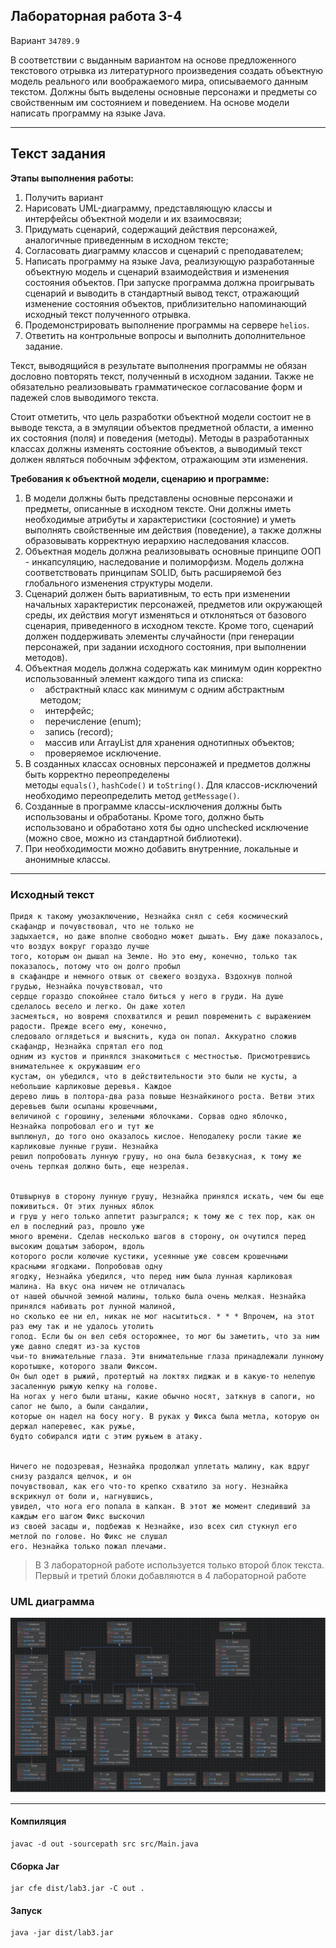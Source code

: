 ## Лабораторная работа 3-4

Вариант `34789.9`

В соответствии с выданным вариантом на основе предложенного текстового отрывка из литературного произведения создать объектную модель реального или воображаемого мира, описываемого данным текстом. Должны быть выделены основные персонажи и предметы со свойственным им состоянием и поведением. На основе модели написать программу на языке Java.

---
## Текст задания

**Этапы выполнения работы:**

1. Получить вариант
2. Нарисовать UML-диаграмму, представляющую классы и интерфейсы объектной модели и их взаимосвязи;
3. Придумать сценарий, содержащий действия персонажей, аналогичные приведенным в исходном тексте;
4. Согласовать диаграмму классов и сценарий с преподавателем;
5. Написать программу на языке Java, реализующую разработанные объектную модель и сценарий взаимодействия и изменения состояния объектов. При запуске программа должна проигрывать сценарий и выводить в стандартный вывод текст, отражающий изменение состояния объектов, приблизительно напоминающий исходный текст полученного отрывка. 
6. Продемонстрировать выполнение программы на сервере `helios`.
7. Ответить на контрольные вопросы и выполнить дополнительное задание.

Текст, выводящийся в результате выполнения программы не обязан дословно повторять текст, полученный в исходном задании. Также не обязательно реализовывать грамматическое согласование форм и падежей слов выводимого текста. 

Стоит отметить, что цель разработки объектной модели состоит не в выводе текста, а в эмуляции объектов предметной области, а именно их состояния (поля) и поведения (методы). Методы в разработанных классах должны изменять состояние объектов, а выводимый текст должен являться побочным эффектом, отражающим эти изменения.

**Требования к объектной модели, сценарию и программе:**

1. В модели должны быть представлены основные персонажи и предметы, описанные в исходном тексте. Они должны иметь необходимые атрибуты и характеристики (состояние) и уметь выполнять свойственные им действия (поведение), а также должны образовывать корректную иерархию наследования классов.
2. Объектная модель должна реализовывать основные принципе ООП - инкапсуляцию, наследование и полиморфизм. Модель должна соответствовать принципам SOLID, быть расширяемой без глобального изменения структуры модели. 
3. Сценарий должен быть вариативным, то есть при изменении начальных характеристик персонажей, предметов или окружающей среды, их действия могут изменяться и отклоняться от базового сценария, приведенного в исходном тексте. Кроме того, сценарий должен поддерживать элементы случайности (при генерации персонажей, при задании исходного состояния, при выполнении методов).
4. Объектная модель должна содержать как минимум один корректно использованный элемент каждого типа из списка:
    -   абстрактный класс как минимум с одним абстрактным методом;
    -   интерфейс;
    -   перечисление (enum);
    -   запись (record);
    -   массив или ArrayList для хранения однотипных объектов;
    -   проверяемое исключение.
5. В созданных классах основных персонажей и предметов должны быть корректно переопределены методы `equals()`, `hashCode()` и `toString()`. Для классов-исключений необходимо переопределить метод `getMessage()`.
6. Созданные в программе классы-исключения должны быть использованы и обработаны. Кроме того, должно быть использовано и обработано хотя бы одно unchecked исключение (можно свое, можно из стандартной библиотеки).
7. При необходимости можно добавить внутренние, локальные и анонимные классы.
---
### Исходный текст
```
Придя к такому умозаключению, Незнайка снял с себя космический скафандр и почувствовал, что не только не
задыхается, но даже вполне свободно может дышать. Ему даже показалось, что воздух вокруг гораздо лучше
того, которым он дышал на Земле. Но это ему, конечно, только так показалось, потому что он долго пробыл
в скафандре и немного отвык от свежего воздуха. Вздохнув полной грудью, Незнайка почувствовал, что
сердце гораздо спокойнее стало биться у него в груди. На душе сделалось весело и легко. Он даже хотел
засмеяться, но вовремя спохватился и решил повременить с выражением радости. Прежде всего ему, конечно,
следовало оглядеться и выяснить, куда он попал. Аккуратно сложив скафандр, Незнайка спрятал его под
одним из кустов и принялся знакомиться с местностью. Присмотревшись внимательнее к окружавшим его
кустам, он убедился, что в действительности это были не кусты, а небольшие карликовые деревья. Каждое
дерево лишь в полтора-два раза повыше Незнайкиного роста. Ветви этих деревьев были осыпаны крошечными,
величиной с горошину, зелеными яблочками. Сорвав одно яблочко, Незнайка попробовал его и тут же
выплюнул, до того оно оказалось кислое. Неподалеку росли такие же карликовые лунные груши. Незнайка
решил попробовать лунную грушу, но она была безвкусная, к тому же очень терпкая должно быть, еще незрелая. 


Отшвырнув в сторону лунную грушу, Незнайка принялся искать, чем бы еще поживиться. От этих лунных яблок
и груш у него только аппетит разыгрался; к тому же с тех пор, как он ел в последний раз, прошло уже
много времени. Сделав несколько шагов в сторону, он очутился перед высоким дощатым забором, вдоль
которого росли колючие кустики, усеянные уже совсем крошечными красными ягодками. Попробовав одну
ягодку, Незнайка убедился, что перед ним была лунная карликовая малина. На вкус она ничем не отличалась
от нашей обычной земной малины, только была очень мелкая. Незнайка принялся набивать рот лунной малиной,
но сколько ее ни ел, никак не мог насытиться. * * * Впрочем, на этот раз ему так и не удалось утолить
голод. Если бы он вел себя осторожнее, то мог бы заметить, что за ним уже давно следят из-за кустов
чьи-то внимательные глаза. Эти внимательные глаза принадлежали лунному коротышке, которого звали Фиксом.
Он был одет в рыжий, протертый на локтях пиджак и в какую-то нелепую засаленную рыжую кепку на голове.
На ногах у него были штаны, какие обычно носят, заткнув в сапоги, но сапог не было, а были сандалии,
которые он надел на босу ногу. В руках у Фикса была метла, которую он держал наперевес, как ружье,
будто собирался идти с этим ружьем в атаку. 


Ничего не подозревая, Незнайка продолжал уплетать малину, как вдруг снизу раздался щелчок, и он
почувствовал, как его что-то крепко схватило за ногу. Незнайка вскрикнул от боли и, нагнувшись,
увидел, что нога его попала в капкан. В этот же момент следивший за каждым его шагом Фикс выскочил
из своей засады и, подбежав к Незнайке, изо всех сил стукнул его метлой по голове. Но Фикс не слушал
его. Незнайка только пожал плечами.
```
> В 3 лабораторной работе используется только второй блок текста. Первый и третий блоки добавляются в 4 лабораторной работе
### UML диаграмма
![alt text](https://github.com/Mafteroid0/ITMO-CSE/blob/main/programming/lab3-4/assets/UML.jpg?raw=true)

---
#### Компиляция
```
javac -d out -sourcepath src src/Main.java
```
#### Cборка Jar
```
jar cfe dist/lab3.jar -C out .
```
#### Запуск
```
java -jar dist/lab3.jar
```
